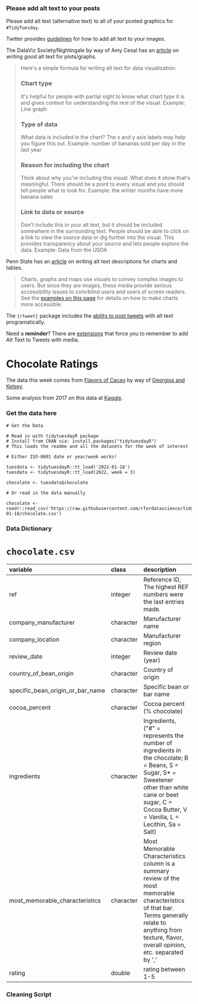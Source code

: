 ### Please add alt text to your posts

Please add alt text (alternative text) to all of your posted graphics for `#TidyTuesday`. 

Twitter provides [guidelines](https://help.twitter.com/en/using-twitter/picture-descriptions) for how to add alt text to your images.

The DataViz Society/Nightingale by way of Amy Cesal has an [article](https://medium.com/nightingale/writing-alt-text-for-data-visualization-2a218ef43f81) on writing _good_ alt text for plots/graphs.

> Here's a simple formula for writing alt text for data visualization:
> ### Chart type
> It's helpful for people with partial sight to know what chart type it is and gives context for understanding the rest of the visual.
> Example: Line graph
> ### Type of data
> What data is included in the chart? The x and y axis labels may help you figure this out.
> Example: number of bananas sold per day in the last year
> ### Reason for including the chart
> Think about why you're including this visual. What does it show that's meaningful. There should be a point to every visual and you should tell people what to look for.
> Example: the winter months have more banana sales
> ### Link to data or source
> Don't include this in your alt text, but it should be included somewhere in the surrounding text. People should be able to click on a link to view the source data or dig further into the visual. This provides transparency about your source and lets people explore the data.
> Example: Data from the USDA

Penn State has an [article](https://accessibility.psu.edu/images/charts/) on writing alt text descriptions for charts and tables.

> Charts, graphs and maps use visuals to convey complex images to users. But since they are images, these media provide serious accessibility issues to colorblind users and users of screen readers. See the [examples on this page](https://accessibility.psu.edu/images/charts/) for details on how to make charts more accessible.

The `{rtweet}` package includes the [ability to post tweets](https://docs.ropensci.org/rtweet/reference/post_tweet.html) with alt text programatically.

Need a **reminder**? There are [extensions](https://chrome.google.com/webstore/detail/twitter-required-alt-text/fpjlpckbikddocimpfcgaldjghimjiik/related) that force you to remember to add Alt Text to Tweets with media.

# Chocolate Ratings

The data this week comes from [Flavors of Cacao](http://flavorsofcacao.com/chocolate_database.html) by way of [Georgios and Kelsey](https://github.com/rfordatascience/tidytuesday/issues/408).

Some analysis from 2017 on this data at [Kaggle](https://www.kaggle.com/willcanniford/chocolate-bar-ratings-extensive-eda).

### Get the data here

```{r}
# Get the Data

# Read in with tidytuesdayR package 
# Install from CRAN via: install.packages("tidytuesdayR")
# This loads the readme and all the datasets for the week of interest

# Either ISO-8601 date or year/week works!

tuesdata <- tidytuesdayR::tt_load('2022-01-18')
tuesdata <- tidytuesdayR::tt_load(2022, week = 3)

chocolate <- tuesdata$chocolate

# Or read in the data manually

chocolate <- readr::read_csv('https://raw.githubusercontent.com/rfordatascience/tidytuesday/main/data/2022/2022-01-18/chocolate.csv')

```
### Data Dictionary

# `chocolate.csv`

|variable                         |class     |description |
|:--------------------------------|:---------|:-----------|
|ref                              |integer   |Reference ID, The highest REF numbers were the last entries made. |
|company_manufacturer             |character | Manufacturer name |
|company_location                 |character | Manufacturer region |
|review_date                      |integer   | Review date (year) |
|country_of_bean_origin           |character | Country of origin |
|specific_bean_origin_or_bar_name |character | Specific bean or bar name|
|cocoa_percent                    |character | Cocoa percent (% chocolate) |
|ingredients                      |character | Ingredients, ("#" = represents the number of ingredients in the chocolate; B = Beans, S = Sugar, S* = Sweetener other than white cane or beet sugar, C = Cocoa Butter, V = Vanilla, L = Lecithin, Sa = Salt) |
|most_memorable_characteristics   |character | Most Memorable Characteristics column is a summary review of the most memorable characteristics of that bar. Terms generally relate to anything from texture, flavor, overall opinion, etc. separated by ','|
|rating                           |double    | rating between 1-5 |

### Cleaning Script

